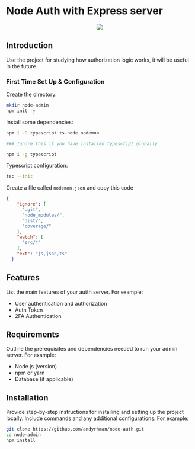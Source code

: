 # Node Auth with Express server

<p align="center">
  <img src="https://upload.wikimedia.org/wikipedia/commons/thumb/d/d9/Node.js_logo.svg/300px-Node.js_logo.svg.png" />
</p>

## Introduction

Use the project for studying how authorization logic works, it will be useful in the future

### First Time Set Up & Configuration

Create the directory:

```bash
mkdir node-admin
npm init -y
```

Install some dependencies:

```bash
npm i -D typescript ts-node nodemon

### Ignore this if you have installed typescript globally

npm i -g typescript
```

Typescript configuration:

```bash
tsc --init
```

Create a file called `nodemon.json` and copy this code

```json
{
    "ignore": [
      ".git",
      "node_modules/",
      "dist/",
      "coverage/"
    ],
    "watch": [
      "src/*"
    ],
    "ext": "js,json,ts"
  }
```

## Features

List the main features of your autth server. For example:
- User authentication and authorization
- Auth Token
- 2FA Authentication

## Requirements

Outline the prerequisites and dependencies needed to run your admin server. For example:
- Node.js (version)
- npm or yarn
- Database (if applicable)

## Installation

Provide step-by-step instructions for installing and setting up the project locally. Include commands and any additional configurations. For example:

```bash
git clone https://github.com/andyrhman/node-auth.git
cd node-admin
npm install